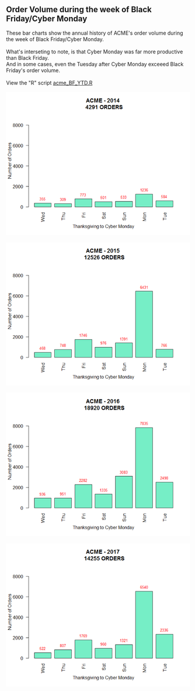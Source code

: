 ## Order Volume during the week of Black Friday/Cyber Monday
These bar charts show the annual history of ACME's order volume during the week of Black Friday/Cyber Monday.<br /><br />
What's interseting to note, is that Cyber Monday was far more productive than Black Friday.<br />
And in some cases, even the Tuesday after Cyber Monday exceeed Black Friday's order volume.<br /><br />
View the "R" script [acme_BF_YTD.R](/acme/weekly/acme_BF_YTD.R)
<br /><br />
<img src="https://github.com/recinosj/r/blob/master/acme/weekly/acme_ytd_2014.png"><br /><br />
<img src="https://github.com/recinosj/r/blob/master/acme/weekly/acme_ytd_2015.png"><br /><br />
<img src="https://github.com/recinosj/r/blob/master/acme/weekly/acme_ytd_2016.png"><br /><br />
<img src="https://github.com/recinosj/r/blob/master/acme/weekly/acme_ytd_2017.png"><br /><br />
   
